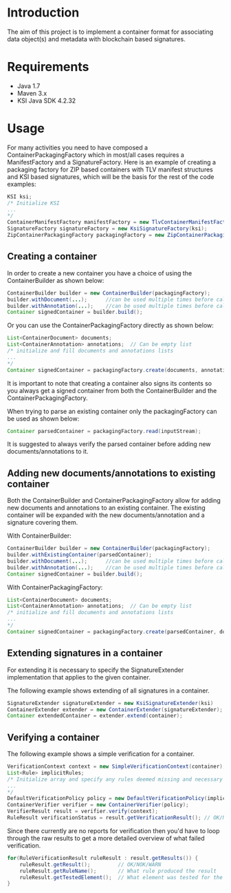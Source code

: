 # Introduction

The aim of this project is to implement a container format for associating data object(s) and metadata with blockchain based signatures. 

# Requirements

* Java 1.7
* Maven 3.x 
* KSI Java SDK 4.2.32

# Usage

For many activities you need to have composed a ContainerPackagingFactory which in most/all cases requires a ManifestFactory and a SignatureFactory.
Here is an example of creating a packaging factory for ZIP based containers with TLV manifest structures and KSI based signatures, which will be the basis for the rest of the code examples:

```java
KSI ksi;
/* Initialize KSI
...
*/
ContainerManifestFactory manifestFactory = new TlvContainerManifestFactory();
SignatureFactory signatureFactory = new KsiSignatureFactory(ksi);
ZipContainerPackagingFactory packagingFactory = new ZipContainerPackagingFactory(signatureFactory, manifestFactory);
```
## Creating a container

In order to create a new container you have a choice of using the ContainerBuilder as shown below:

```java
ContainerBuilder builder = new ContainerBuilder(packagingFactory);
builder.withDocument(...);      //can be used multiple times before calling build()
builder.withAnnotation(...);    //can be used multiple times before calling build()  or can be omitted
Container signedContainer = builder.build();
```

Or you can use the ContainerPackagingFactory directly as shown below:

```java
List<ContainerDocument> documents;
List<ContainerAnnotation> annotations;  // Can be empty list
/* initialize and fill documents and annotations lists
...
*/
Container signedContainer = packagingFactory.create(documents, annotations);
```

It is important to note that creating a container also signs its contents so you always get a signed container from both the ContainerBuilder and the ContainerPackagingFactory.

When trying to parse an existing container only the packagingFactory can be used as shown below:

```java
Container parsedContainer = packagingFactory.read(inputStream);
```

It is suggested to always verify the parsed container before adding new documents/annotations to it.

## Adding new documents/annotations to existing container

Both the ContainerBuilder and ContainerPackagingFactory allow for adding new documents and annotations to an existing container.
The existing container will be expanded with the new documents/annotation and a signature covering them.

With ContainerBuilder:

```java
ContainerBuilder builder = new ContainerBuilder(packagingFactory);
builder.withExistingContainer(parsedContainer);
builder.withDocument(...);      //can be used multiple times before calling build()
builder.withAnnotation(...);    //can be used multiple times before calling build()  or can be omitted
Container signedContainer = builder.build();
```

With ContainerPackagingFactory:

```java
List<ContainerDocument> documents;
List<ContainerAnnotation> annotations;  // Can be empty list
/* initialize and fill documents and annotations lists
...
*/
Container signedContainer = packagingFactory.create(parsedContainer, documents, annotations);
```

## Extending signatures in a container

For extending it is necessary to specify the SignatureExtender implementation that applies to the given container.

The following example shows extending of all signatures in a container.

```java
SignatureExtender signatureExtender = new KsiSignatureExtender(ksi)
ContainerExtender extender = new ContainerExtender(signatureExtender);
Container extendedContainer = extender.extend(container);
```

## Verifying a container

The following example shows a simple verification for a container.

```java
VerificationContext context = new SimpleVerificationContext(container);
List<Rule> implicitRules;
/* Initialize array and specify any rules deemed missing and necessary from the DefaultVerificationPolicy
...
*/
DefaultVerificationPolicy policy = new DefaultVerificationPolicy(implicitRules);
ContainerVerifier verifier = new ContainerVerifier(policy);
VerifierResult result = verifier.verify(context);
RuleResult verificationStatus = result.getVerificationResult(); // OK/NOK/WARN
```

Since there currently are no reports for verification then you'd have to loop through the raw results to get a more detailed overview of what failed verification.

```java
for(RuleVerificationResult ruleResult : result.getResults()) {
    ruleResult.getResult();         // OK/NOK/WARN
    ruleResult.getRuleName();       // What rule produced the result
    ruleResult.getTestedElement();  // What element was tested for the result.
}
```
